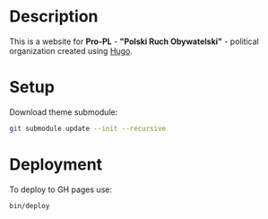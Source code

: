 # Description

This is a website for __Pro-PL__ - __"Polski Ruch Obywatelski"__ - political organization created using [Hugo](https://gohugo.io/).

# Setup

Download theme submodule:
```bash
git submodule update --init --recursive
```

# Deployment

To deploy to GH pages use:
```bash
bin/deploy
```
